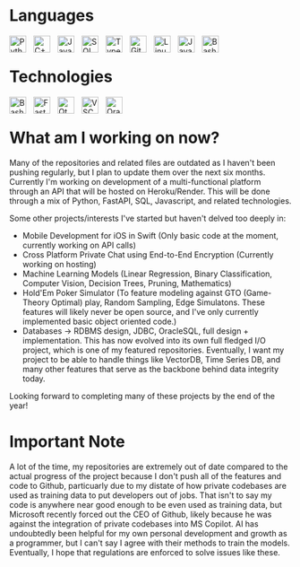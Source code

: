 # Languages
<img align="left" alt="Python" width="30px" style="padding-right:10px;" src="https://cdn.jsdelivr.net/gh/devicons/devicon/icons/python/python-plain.svg" />
<img align="left" alt="C++" width="30px" style="padding-right:10px;" src="https://cdn.jsdelivr.net/gh/devicons/devicon/icons/cplusplus/cplusplus-line.svg" />
<img align="left" alt="Java" width="30px" style="padding-right:10px;" src="https://cdn.jsdelivr.net/gh/devicons/devicon/icons/java/java-original.svg"/>
<img align="left" alt="SQL" width="30px" style="padding-right:10px;" src="https://cdn.jsdelivr.net/gh/devicons/devicon@latest/icons/azuresqldatabase/azuresqldatabase-original.svg" />
<img align="left" alt="TypeScript" width="30px" style="padding-right:10px;" src="https://cdn.jsdelivr.net/gh/devicons/devicon/icons/typescript/typescript-plain.svg" />
<img align="left" alt="Git" width="30px" style="padding-right:10px;" src="https://cdn.jsdelivr.net/gh/devicons/devicon/icons/git/git-original.svg" />
<img align="left" alt="Linux" width="30px" style="padding-right:10px;" src="https://cdn.jsdelivr.net/gh/devicons/devicon/icons/linux/linux-original.svg" />
<img align="left" alt="JavaScript" width="30px" style="padding-right:10px;" src="https://cdn.jsdelivr.net/gh/devicons/devicon/icons/javascript/javascript-plain.svg" />
<img align="left" alt="Bash" width="30px" style="padding-right:10px;" src="https://cdn.jsdelivr.net/gh/devicons/devicon/icons/bash/bash-original.svg" />
<br />

# Technologies

<img align="left" alt="Bash" width="30px" style="padding-right:10px;" src="https://cdn.jsdelivr.net/gh/devicons/devicon@latest/icons/heroku/heroku-plain.svg" />
<img align="left" alt="FastAPI" width="30px" style="padding-right:10px;" src="https://cdn.jsdelivr.net/gh/devicons/devicon@latest/icons/fastapi/fastapi-original.svg" />
<img align="left" alt="Qt" width="30px" style="padding-right:10px;" src="https://cdn.jsdelivr.net/gh/devicons/devicon@latest/icons/qt/qt-original.svg" />
<img align="left" alt="VSCode" width="30px" style="padding-right:10px;" src="https://cdn.jsdelivr.net/gh/devicons/devicon@latest/icons/vscode/vscode-original.svg" />
<img align="left" alt="Oracle" width="30px" style="padding-right:10px;" src="https://cdn.jsdelivr.net/gh/devicons/devicon@latest/icons/oracle/oracle-original.svg" />
<br />

# What am I working on now?
Many of the repositories and related files are outdated as I haven't been pushing regularly, but I plan to update them over the next six months. Currently I'm working on development
of a multi-functional platform through an API that will be hosted on Heroku/Render. This will be done through a mix of Python, FastAPI, SQL, Javascript, and related technologies. 

Some other projects/interests I've started but haven't delved too deeply in:
  - Mobile Development for iOS in Swift (Only basic code at the moment, currently working on API calls)
  - Cross Platform Private Chat using End-to-End Encryption (Currently working on hosting) 
  - Machine Learning Models (Linear Regression, Binary Classification, Computer Vision, Decision Trees, Pruning, Mathematics)
  - Hold'Em Poker Simulator (To feature modeling against GTO (Game-Theory Optimal) play, Random Sampling, Edge Simulatons. These features will likely never be open source, and I've only currently implemented basic object oriented code.)
  - Databases -> RDBMS design, JDBC, OracleSQL, full design + implementation. This has now evolved into its own full fledged I/O project, which is one of my featured repositories. Eventually, I want my project to be able to handle things like VectorDB, Time Series DB, and many other features that serve as the backbone behind data integrity today.   

Looking forward to completing many of these projects by the end of the year! 

# Important Note
A lot of the time, my repositories are extremely out of date compared to the actual progress of the project because I don't push all of the features and code to Github, particuarly due to my distate of how private codebases are used as training data to put developers out of jobs. That isn't to say my code is anywhere near good enough to be even used as training data, but Microsoft recently forced out the CEO of Github, likely because he was against the integration of private codebases into MS Copilot. AI has undoubtedly been helpful for my own personal development and growth as a programmer, but I can't say I agree with their methods to train the models. Eventually, I hope that regulations are enforced to solve issues like these.  

<!--
**definitelynotsalesman/definitelynotsalesman** is a ✨ _special_ ✨ repository because its `README.md` (this file) appears on your GitHub profile.

Here are some ideas to get you started:

- 🔭 I’m currently working on ...
- 🌱 I’m currently learning ...
- 👯 I’m looking to collaborate on ...
- 🤔 I’m looking for help with ...
- 💬 Ask me about ...
- 📫 How to reach me: ...
- 😄 Pronouns: ...
- ⚡ Fun fact: ...
-->
